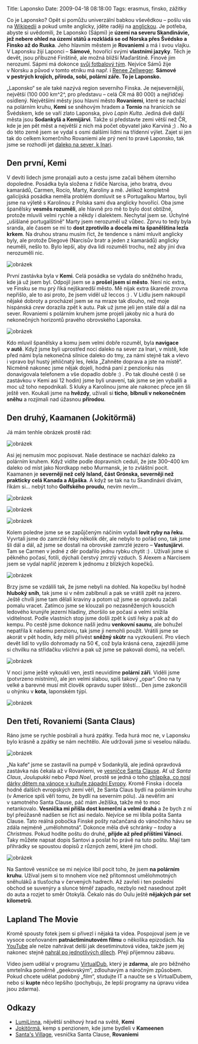 Title: Laponsko
Date: 2009-04-18 08:18:00
Tags: erasmus, finsko, zážitky

Co je Laponsko? Opět si pomůžu univerzální babkou vševědkou – pošlu vás na [Wikipedii](http://cs.wikipedia.org/wiki/Laponsko) a pokud umíte anglicky, jděte raději na [anglickou](http://en.wikipedia.org/wiki/Sápmi_(area)). Je potřeba, abyste si uvědomili, že Laponsko (Sápmi) je **území na severu Skandinávie, jež nebere ohled na území států a rozkládá se od Norska přes Švédsko a Finsko až do Ruska**. Jeho hlavním městem je **Rovaniemi** a má i svou vlajku. V Laponsku žijí Laponci – **Sámové**, hovořící svými **vlastními jazyky**. Těch je devět, jsou příbuzné Finštině, ale možná bližší Maďarštině. Finové jim nerozumí. Sápmi má dokonce [svůj fotbalový tým](http://en.wikipedia.org/wiki/Sápmi_national_football_team). Nejvíce Sámů žije v Norsku a původ v tomto etniku má např. i [Renee Zellweger](http://en.wikipedia.org/wiki/Sami_people). **Sámové v pestrých krojích, příroda, sobi, polární záře. To je Laponsko.**

„Laponsko“ se ale také nazývá region severního Finska. Je nejsevernější, největší (100 000 km^2^, pro představu – celá ČR má 80 000) a nejřídčeji osídlený. Největšími městy jsou hlavní město **Rovaniemi**, které se nachází na polárním kruhu, **Kemi** se sněhovým hradem a **Tornio** na hranicích se Švédskem, kde se vaří zlato Laponska, pivo *Lapin Kulta*. Jediná dvě další města jsou **Sodankylä a Kemijärvi**. Takže si představte zemi větší než ČR, kde je jen pět měst a největší z nich má počet obyvatel jako Karviná ;) . No a do této země jsem se vydal s osmi dalšími lidmi na třídenní výlet. Zajet si jen tak do celkem komerčního Rovaniemi ale prý není to pravé Laponsko, tak jsme se rozhodli jet [daleko na sever, k Inari](http://maps.google.com/maps?f=q&source=s_q&hl=cs&geocode=&q=Inari,+Finsko&sll=68.903097,27.026367&sspn=4.1971,18.874512&ie=UTF8&ll=68.982046,27.026367&spn=1.994404,9.437256&t=h&z=7&iwloc=A).

## Den první, Kemi

V devíti lidech jsme pronajali auto a cestu jsme začali během úterního dopoledne. Posádka byla složena z řidiče Narcisa, jeho bratra, dvou kamarádů, Carmen, Rocío, Marty, Karoliny a mě. Jelikož kompletně galicijská posádka neměla problém domluvit se s Portugalkou Martou, byli jsme na výletě s Karolinou z Polska sami dva anglicky hovořící. Oba jsme španělsky **vesměs rozuměli**, ale hlavně pro mě to bylo dost obtížné, protože mluvili velmi rychle a někdy i dialektem. Nechytal jsem se. Úchylné „ušišlané portugalštině“ Marty jsem nerozuměl už vůbec. Zprvu to tedy byla sranda, ale časem se mi to **dost zprotivilo a docela mi ta španělština lezla krkem**. Na druhou stranu musím říct, že tendence s námi mluvit anglicky byly, ale protože Diegové (Narcisův bratr a jeden z kamarádů) anglicky neuměli, nešlo to. Bylo lepší, aby dva lidi rozuměli trochu, než aby jiní dva nerozuměli nic.

![obrázek]({filename}/images/95.jpg)

První zastávka byla v **Kemi**. Celá posádka se vydala do sněžného hradu, kde já už jsem byl. Odpojil jsem se a **prošel jsem si město**. Není nic extra, ve Finsku se mu prý říká nejškaredší město. Mě nijak extra škaredé zrovna nepřišlo, ale to asi proto, že jsem viděl už leccos :) . V Lidlu jsem nakoupil nějaké dobroty a procházel jsem se na mraze tak dlouho, než moje hispánská *crew* dorazila zpět k autu. Pak už jsme jeli jen stále dál a dál na sever. Rovaniemi s polárním kruhem jsme projeli jakoby nic a hurá do nekonečných horizontů pravého obrovského Laponska.

![obrázek]({filename}/images/96.jpg)

Kdo mluvil španělsky a komu jsem velmi dobře rozuměl, byla **navigace v autě**. Když jsme byli uprostřed noci daleko na sever za Inari, v místě, kde před námi byla nekonečná silnice daleko do tmy, za námi stejně tak a vlevo i vpravo byl hustý jehličnatý les, řekla „Zahněte doprava a jste na místě“. Nicméně nakonec jsme nějak dojeli, hodná paní z penzionku nás donavigovala telefonem a vše dopadlo dobře :) . Po tak dlouhé cestě (i se zastávkou v Kemi asi 12 hodin) jsme byli unavení, tak jsme se jen vybalili a moc už toho nepodnikali. S kluky a Karolinou jsme ale nakonec přece jen šli ještě ven. Koukali jsme na **hvězdy**, užívali si **ticho**, **blbnuli v nekonečném sněhu** a rozjímali nad úžasnou **přírodou**.

## Den druhý, Kaamanen (Jokitörmä)

Já mám tenhle obrázek prostě rád:

![obrázek]({filename}/images/97.jpg)

Asi jej nemusím moc popisovat. Naše destinace se nachází daleko za polárním kruhem. Když vidíte podle dopravních cedulí, že jste 300–400 km daleko od míst jako Nordkapp nebo Murmansk, je to zvláštní pocit. Kaamanen je **severněji než celý Island, část Grónska, severněji než prakticky celá Kanada a Aljaška**. A když se tak na tu Skandinávii dívám, říkám si… nebýt toho **Golfského proudu**, nevím nevím…

![obrázek]({filename}/images/98.jpg)

![obrázek]({filename}/images/99.jpg)

![obrázek]({filename}/images/101.jpg)

Kolem poledne jsme se se zapůjčeným náčiním vydali **lovit ryby na řeku**. Vyvrtali jsme do zamrzlé řeky několik děr, ale nebylo to pořád ono, tak jsme šli dál a dál, až jsme se dostali na obrovské zamrzlé jezero – **Vastusjärvi**. Tam se Carmen v jedné z děr podařilo jednu rybku chytit :) . Užívali jsme si pěkného počasí, fotili, dýchali čerstvý zmrzlý vzduch. S Alexem a Narcisem jsem se vydal napříč jezerem k jednomu z blízkých kopečků.

![obrázek]({filename}/images/100.jpg)

Brzy jsme se vzdálili tak, že jsme nebyli na dohled. Na kopečku byl hodně **hluboký sníh**, tak jsme si v něm zablbnuli a pak se vrátili zpět na jezero. Ještě chvíli jsme tam dělali kraviny a potom už jsme se opravdu začali pomalu vracet. Zatímco jsme se klouzali po nezasněžených kouscích ledového krunýře jezerní hladiny, zhoršilo se počasí a velmi snížila viditelnost. Podle vlastních stop jsme došli zpět k ústí řeky a pak až do kempu. Po cestě jsme dokonce našli jednu **venkovní saunu**, ale bohužel nepatřila k našemu penzionu, tak jsme ji nemohli použít. Vrátili jsme se akorát v pět hodin, kdy měli přivést **sněžný skútr** na vyzkoušení. Pro všech devět lidí to vyšlo dohromady na 50 €, což byla krásná cena, zajezdili jsme si chvilku na střídačku všichni a pak už jsme se pakovali domů, na večeři.

![obrázek]({filename}/images/102.jpg)

V noci jsme ještě vykoukli ven, jestli neuvidíme **polární záři**. Viděli jsme (potvrzeno místními), ale jen velmi slabou, spíš takový „opar“. Ono na ty velké a barevné musí mít člověk opravdu super štěstí… Den jsme zakončili u ohýnku v **kota**, laponském týpí.

![obrázek]({filename}/images/103.jpg)

## Den třetí, Rovaniemi (Santa Claus)

Ráno jsme se rychle posbírali a hurá zpátky. Teda hurá moc ne, v Laponsku bylo krásně a zpátky se nám nechtělo. Ale udržovali jsme si veselou náladu.

![obrázek]({filename}/images/104.jpg)

„Na kafe“ jsme se zastavili na pumpě v Sodankylä, ale jediná opravdová zastávka nás čekala až v Rovaniemi, ve [vesničce Santa Clause](http://en.wikipedia.org/wiki/Santa_Claus_Village). Ať už *Santa Claus*, *Joulupukki* nebo *Papá Noel*, prostě se jedná
o toho [chlapíka, co nosí dárky dětem na vánoce v kultuře západní Evropy](http://en.wikipedia.org/wiki/Father_Christmas). Kromě Finska i docela hodně dalších evropských zemí věří, že Santa Claus bydlí na polárním kruhu (v Americe spíš věří tomu, že bydlí na severním pólu). Já nevěřím ani v samotného Santa Clause, páč mám Ježíška, takže mě to moc netankovalo. **Vesnička mi přišla dost komerční a velmi drahá** a že bych z ní byl přeúžasně nadšen se říct asi nedalo. Nejvíce se mi líbila pošta Santa Clause. Tato reálná pobočka Finské pošty načančaná do vánočního hávu se zdála nejméně „umělohmotná“. Dokonce měla dvě schránky – *today* a *Christmas*. Pokud hodíte poštu do druhé, **přijde až před příštími Vánoci**. Taky můžete napsat dopis Santovi a poslat ho právě na tuto poštu. Mají tam přihrádky se spoustou dopisů z různých zemí, které jim chodí.

![obrázek]({filename}/images/105.jpg)

Na Santově vesničce se mi nejvíce líbil pocit toho, že jsem **na polárním kruhu**. Užíval jsem si to mnohem více než přítomnost umělohmotných sněhuláků a tlusťocha v červených hadrech. Až zavřeli i ten poslední obchod se suvenýry a slunce téměř zapadlo, nezbylo než nasednout zpět do auta a rozjet to směr Otokylä. Čekalo nás do Oulu ještě **nějakých pár set kilometrů**.

## Lapland The Movie

Kromě spousty fotek jsem si přivezl i nějaká ta videa. Pospojoval jsem je ve vysoce oceňovaném **patnáctiminutovém filmu** o několika epizodách. Na [YouTube](http://www.youtube.com/user/KaniiniLM) ale nelze nahrávat delší jak desetiminutová videa, takže jsem jej nakonec stejně [nahrál po jednotlivých dílech](http://www.youtube.com/view_play_list?p=D60FA75FFB9220F0). Přeji příjemnou zábavu.

Video jsem udělal v programu [VirtualDub](http://www.virtualdub.org/), který je **zdarma**, ale pro běžného smrtelníka poměrně „geekovským“, zdlouhavým a náročným způsobem. Pokud chcete udělat podobný „film“, studujte IT a naučte se s VirtualDubem, nebo si **kupte** něco lepšího (pochybuju, že lepší programy na úpravu videa jsou zdarma).

## Odkazy

-   [LumiLinna](http://www.snowcastle.net/en/), nějvětší sněhový hrad na světě, **Kemi**
-   [Jokitörmä](http://www.jokitorma.net/en/), kemp s penzionem, kde jsme bydleli v **Kameenen**
-   [Santa's Village](http://www.santaclausvillage.info/eng/village.htm), vesnička Santa Clause, **Rovaniemi**
